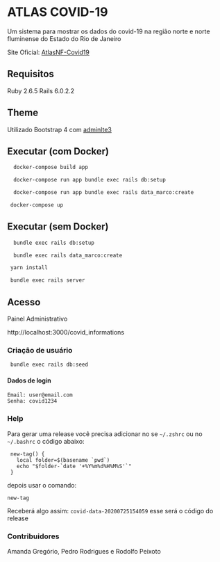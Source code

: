# ATLAS COVID-19
Um sistema para mostrar os dados do covid-19 na região norte e norte fluminense do Estado do Rio de Janeiro

Site Oficial: [AtlasNF-Covid19](http://atlasnf-covid19.com.br)

## Requisitos

 Ruby 2.6.5
 Rails 6.0.2.2

## Theme

Utilizado Bootstrap 4 com [adminlte3](http://adminlte.io)


## Executar (com Docker)

  ```bash
    docker-compose build app
  ```

  ```bash
    docker-compose run app bundle exec rails db:setup
  ```

  ```bash
    docker-compose run app bundle exec rails data_marco:create
  ```

  ```bash
   docker-compose up
  ```

## Executar (sem Docker)

  ```bash
    bundle exec rails db:setup
  ```

  ```bash
    bundle exec rails data_marco:create
  ```

  ```bash
   yarn install
  ```  

  ```bash
   bundle exec rails server
  ```

## Acesso

  Painel Administrativo

 http://localhost:3000/covid_informations

### Criação de usuário

```bash
 bundle exec rails db:seed
```

#### Dados de login
```
Email: user@email.com
Senha: covid1234
```

### Help

Para gerar uma release você precisa adicionar no se `~/.zshrc` ou no `~/.bashrc` o código abaixo:
```
 new-tag() {
   local folder=$(basename `pwd`)
   echo "$folder-`date '+%Y%m%d%H%M%S'`"
 }
```

depois usar o comando:

```
new-tag
```
Receberá algo assim: `covid-data-20200725154059` esse será o código do release


### Contribuidores

Amanda Gregório, Pedro Rodrigues e Rodolfo Peixoto
